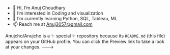 - 👋 Hi, I’m Anuj Choudhary
- 👀 I’m interested in Coding and visualization
- 🌱 I’m currently learning Python, SQL, Tableau, ML
- 📫 Reach me at Anuj3057@gmail.com


Anujcho/Anujcho is a ✨ special ✨ repository because its `README.md` (this file) appears on your GitHub profile.
You can click the Preview link to take a look at your changes.
--->
